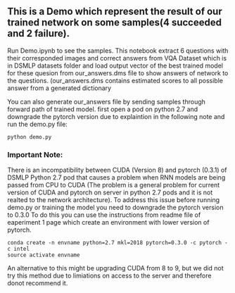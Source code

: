 ## This is a Demo which represent the result of our trained network on some samples(4 succeeded and 2 failure).

Run Demo.ipynb to see the samples. This notebook extract 6 questions with their corresponded images and correct answers from VQA Dataset which is in DSMLP datasets folder and load output vector of the best trained model for these quesion from our_answers.dms file to show answers of network to the questions. 
(our_answers.dms contains estimated scores to all possible answer from a generated dictionary

You can also generate our_answers file by sending samples through forward path of trained model. first open a pod on python 2.7 and downgrade the pytorch version due to explaintion in the following note and run the demo.py file:

```
python demo.py
```




### Important Note:
There is an incompatibility between CUDA (Version 8) and pytorch (0.3.1) of DSMLP Python 2.7 pod that causes a problem when RNN models are being passed from CPU to CUDA (The problem is a general problem for current version of CUDA and pytorch on server in python 2.7 pods and it is not realted to the network architecture). To address this issue before running demo.py or training the model you need to downgrade the pytorch version to 0.3.0 To do this you can use the instructions from readme file of eaperiment 1 page which create an environment with lower version of pytorch.

```
conda create -n envname python=2.7 mkl=2018 pytorch=0.3.0 -c pytorch -c intel
source activate envname
```

An alternative to this might be upgrading CUDA from 8 to 9, but we did not try this method due to limiations on access to the server and therefore donot recommend it.






